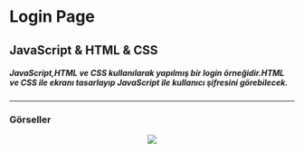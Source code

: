# Login Page 
## JavaScript & HTML & CSS
##### JavaScript,HTML ve CSS kullanılarak yapılmış bir login örneğidir.HTML ve CSS ile ekranı tasarlayıp JavaScript ile kullanıcı şifresini görebilecek.
---
### Görseller

<div align="center">
    <img src="https://user-images.githubusercontent.com/116477431/222953914-871490d1-955b-4f4b-a101-8ee65a7898e6.gif" />
</div>

